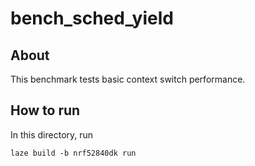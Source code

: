 # bench_sched_yield

## About

This benchmark tests basic context switch performance.

## How to run

In this directory, run

    laze build -b nrf52840dk run
